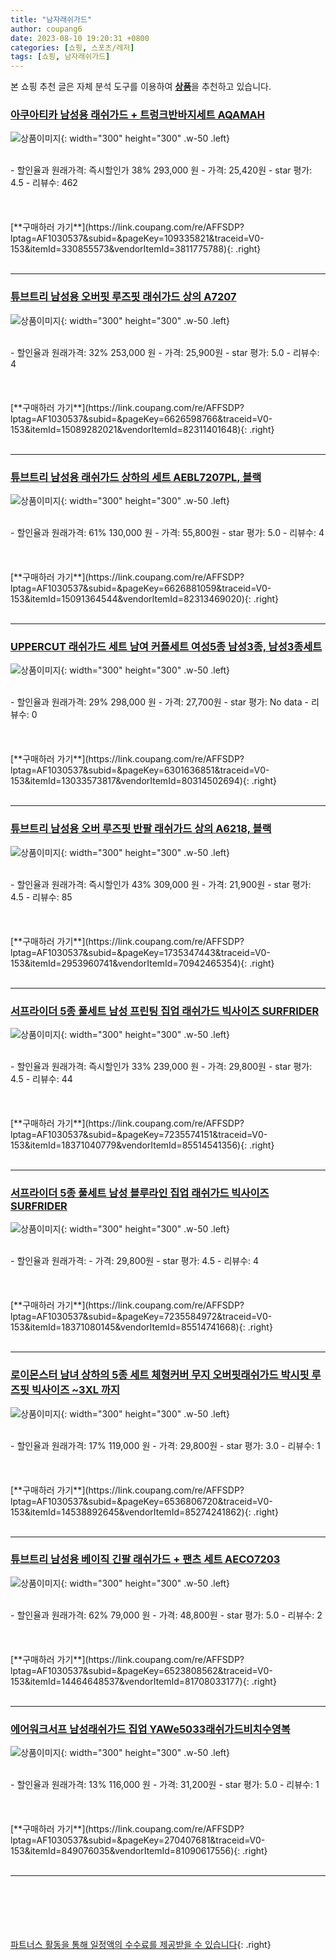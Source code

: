 ```yaml
---
title: "남자래쉬가드"
author: coupang6
date: 2023-08-10 19:20:31 +0800
categories: [쇼핑, 스포츠/레저]
tags: [쇼핑, 남자래쉬가드]
---
```


본 쇼핑 추천 글은 자체 분석 도구를 이용하여 [**상품**](https://link.coupang.com/a/bao1ui)을 추천하고 있습니다.

### [아쿠아티카 남성용 래쉬가드 + 트렁크반바지세트 AQAMAH](https://link.coupang.com/re/AFFSDP?lptag=AF1030537&subid=&pageKey=109335821&traceid=V0-153&itemId=330855573&vendorItemId=3811775788)

![상품이미지](https://thumbnail8.coupangcdn.com/thumbnails/remote/230x230ex/image/product/image/vendoritem/2018/12/27/3811775788/40c0db99-aad4-45cf-9b3e-2529840665b0.jpg){: width="300" height="300" .w-50 .left}


<br>
- 할인율과 원래가격: 즉시할인가 38%  293,000   원
- 가격: 25,420원
- star 평가: 4.5
- 리뷰수: 462
<br>
<br>
<br>
<br>
[**구매하러 가기**](https://link.coupang.com/re/AFFSDP?lptag=AF1030537&subid=&pageKey=109335821&traceid=V0-153&itemId=330855573&vendorItemId=3811775788){: .right}
<br>
<br>

---

### [튜브트리 남성용 오버핏 루즈핏 래쉬가드 상의 A7207](https://link.coupang.com/re/AFFSDP?lptag=AF1030537&subid=&pageKey=6626598766&traceid=V0-153&itemId=15089282021&vendorItemId=82311401648)

![상품이미지](https://thumbnail7.coupangcdn.com/thumbnails/remote/230x230ex/image/retail/images/1664841571448027-b513cacd-3263-4f90-b94b-9d033d8fd335.png){: width="300" height="300" .w-50 .left}


<br>
- 할인율과 원래가격: 32%  253,000   원
- 가격: 25,900원
- star 평가: 5.0
- 리뷰수: 4
<br>
<br>
<br>
<br>
[**구매하러 가기**](https://link.coupang.com/re/AFFSDP?lptag=AF1030537&subid=&pageKey=6626598766&traceid=V0-153&itemId=15089282021&vendorItemId=82311401648){: .right}
<br>
<br>

---

### [튜브트리 남성용 래쉬가드 상하의 세트 AEBL7207PL, 블랙](https://link.coupang.com/re/AFFSDP?lptag=AF1030537&subid=&pageKey=6626881059&traceid=V0-153&itemId=15091364544&vendorItemId=82313469020)

![상품이미지](https://thumbnail6.coupangcdn.com/thumbnails/remote/230x230ex/image/rs_quotation_api/aa9wjqud/6cc9d8d8c2574fa6b49811c7b18451c8.jpg){: width="300" height="300" .w-50 .left}


<br>
- 할인율과 원래가격: 61%  130,000   원
- 가격: 55,800원
- star 평가: 5.0
- 리뷰수: 4
<br>
<br>
<br>
<br>
[**구매하러 가기**](https://link.coupang.com/re/AFFSDP?lptag=AF1030537&subid=&pageKey=6626881059&traceid=V0-153&itemId=15091364544&vendorItemId=82313469020){: .right}
<br>
<br>

---

### [UPPERCUT 래쉬가드 세트 남여 커플세트 여성5종 남성3종, 남성3종세트](https://link.coupang.com/re/AFFSDP?lptag=AF1030537&subid=&pageKey=6301636851&traceid=V0-153&itemId=13033573817&vendorItemId=80314502694)

![상품이미지](https://thumbnail7.coupangcdn.com/thumbnails/remote/230x230ex/image/vendor_inventory/6a7f/2395d01b6172b0066b4f096035667c43b294921738520c3428af6317a8a9.jpg){: width="300" height="300" .w-50 .left}


<br>
- 할인율과 원래가격: 29%  298,000   원
- 가격: 27,700원
- star 평가: No data
- 리뷰수: 0
<br>
<br>
<br>
<br>
[**구매하러 가기**](https://link.coupang.com/re/AFFSDP?lptag=AF1030537&subid=&pageKey=6301636851&traceid=V0-153&itemId=13033573817&vendorItemId=80314502694){: .right}
<br>
<br>

---

### [튜브트리 남성용 오버 루즈핏 반팔 래쉬가드 상의 A6218, 블랙](https://link.coupang.com/re/AFFSDP?lptag=AF1030537&subid=&pageKey=1735347443&traceid=V0-153&itemId=2953960741&vendorItemId=70942465354)

![상품이미지](https://thumbnail7.coupangcdn.com/thumbnails/remote/230x230ex/image/retail/images/3692250787990639-d4c67db2-62a7-4145-b50f-87e442208319.jpg){: width="300" height="300" .w-50 .left}


<br>
- 할인율과 원래가격: 즉시할인가 43%  309,000   원
- 가격: 21,900원
- star 평가: 4.5
- 리뷰수: 85
<br>
<br>
<br>
<br>
[**구매하러 가기**](https://link.coupang.com/re/AFFSDP?lptag=AF1030537&subid=&pageKey=1735347443&traceid=V0-153&itemId=2953960741&vendorItemId=70942465354){: .right}
<br>
<br>

---

### [서프라이더 5종 풀세트 남성 프린팅 집업 래쉬가드 빅사이즈 SURFRIDER](https://link.coupang.com/re/AFFSDP?lptag=AF1030537&subid=&pageKey=7235574151&traceid=V0-153&itemId=18371040779&vendorItemId=85514541356)

![상품이미지](https://thumbnail9.coupangcdn.com/thumbnails/remote/230x230ex/image/vendor_inventory/f95c/cb7b173f5ba20217c0f86b65aef1a47d516c0e9af39408523a76a44c35e3.jpg){: width="300" height="300" .w-50 .left}


<br>
- 할인율과 원래가격: 즉시할인가 33%  239,000   원
- 가격: 29,800원
- star 평가: 4.5
- 리뷰수: 44
<br>
<br>
<br>
<br>
[**구매하러 가기**](https://link.coupang.com/re/AFFSDP?lptag=AF1030537&subid=&pageKey=7235574151&traceid=V0-153&itemId=18371040779&vendorItemId=85514541356){: .right}
<br>
<br>

---

### [서프라이더 5종 풀세트 남성 블루라인 집업 래쉬가드 빅사이즈 SURFRIDER](https://link.coupang.com/re/AFFSDP?lptag=AF1030537&subid=&pageKey=7235584972&traceid=V0-153&itemId=18371080145&vendorItemId=85514741668)

![상품이미지](https://thumbnail6.coupangcdn.com/thumbnails/remote/230x230ex/image/vendor_inventory/aced/e967e9c501359ccca15fa84839bfae1b4790a247eab31b21b13b1ec9589a.jpg){: width="300" height="300" .w-50 .left}


<br>
- 할인율과 원래가격: 
- 가격: 29,800원
- star 평가: 4.5
- 리뷰수: 4
<br>
<br>
<br>
<br>
[**구매하러 가기**](https://link.coupang.com/re/AFFSDP?lptag=AF1030537&subid=&pageKey=7235584972&traceid=V0-153&itemId=18371080145&vendorItemId=85514741668){: .right}
<br>
<br>

---

### [로이몬스터 남녀 상하의 5종 세트 체형커버 무지 오버핏래쉬가드 박시핏 루즈핏 빅사이즈 ~3XL 까지](https://link.coupang.com/re/AFFSDP?lptag=AF1030537&subid=&pageKey=6536806720&traceid=V0-153&itemId=14538892645&vendorItemId=85274241862)

![상품이미지](https://thumbnail8.coupangcdn.com/thumbnails/remote/230x230ex/image/vendor_inventory/1864/f16c134bdd903309b8105114259be9eba0a06aa8023f66c28ff52771deda.jpg){: width="300" height="300" .w-50 .left}


<br>
- 할인율과 원래가격: 17%  119,000   원
- 가격: 29,800원
- star 평가: 3.0
- 리뷰수: 1
<br>
<br>
<br>
<br>
[**구매하러 가기**](https://link.coupang.com/re/AFFSDP?lptag=AF1030537&subid=&pageKey=6536806720&traceid=V0-153&itemId=14538892645&vendorItemId=85274241862){: .right}
<br>
<br>

---

### [튜브트리 남성용 베이직 긴팔 래쉬가드 + 팬츠 세트 AECO7203](https://link.coupang.com/re/AFFSDP?lptag=AF1030537&subid=&pageKey=6523808562&traceid=V0-153&itemId=14464648537&vendorItemId=81708033177)

![상품이미지](https://thumbnail9.coupangcdn.com/thumbnails/remote/230x230ex/image/rs_quotation_api/7gddfax8/e106c9447320452b881a3522b98c35dd.jpg){: width="300" height="300" .w-50 .left}


<br>
- 할인율과 원래가격: 62%  79,000   원
- 가격: 48,800원
- star 평가: 5.0
- 리뷰수: 2
<br>
<br>
<br>
<br>
[**구매하러 가기**](https://link.coupang.com/re/AFFSDP?lptag=AF1030537&subid=&pageKey=6523808562&traceid=V0-153&itemId=14464648537&vendorItemId=81708033177){: .right}
<br>
<br>

---

### [에어워크서프 남성래쉬가드 집업 YAWe5033래쉬가드비치수영복](https://link.coupang.com/re/AFFSDP?lptag=AF1030537&subid=&pageKey=270407681&traceid=V0-153&itemId=849076035&vendorItemId=81090617556)

![상품이미지](https://thumbnail9.coupangcdn.com/thumbnails/remote/230x230ex/image/vendor_inventory/2b77/e7075030501760b02dc41f0dcd5be1041aaa395cbfbee1736ab99cd3e81f.jpg){: width="300" height="300" .w-50 .left}


<br>
- 할인율과 원래가격: 13%  116,000   원
- 가격: 31,200원
- star 평가: 5.0
- 리뷰수: 1
<br>
<br>
<br>
<br>
[**구매하러 가기**](https://link.coupang.com/re/AFFSDP?lptag=AF1030537&subid=&pageKey=270407681&traceid=V0-153&itemId=849076035&vendorItemId=81090617556){: .right}
<br>
<br>

---
<br><br><br><br><br> [파트너스 활동을 통해 일정액의 수수료를 제공받을 수 있습니다](https://link.coupang.com/a/bao1ui){: .right}